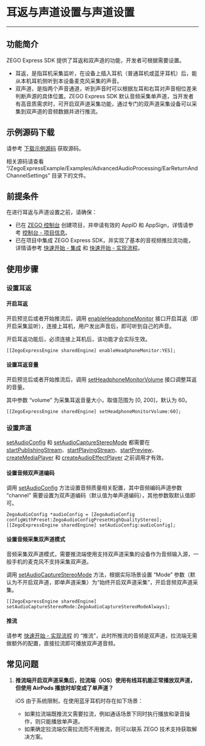 # 耳返与声道设置与声道设置

- - -

## 功能简介

ZEGO Express SDK 提供了耳返和双声道的功能，开发者可根据需要设置。

- 耳返，是指耳机采集监听，在设备上插入耳机（普通耳机或蓝牙耳机）后，能从本机耳机侧听到本设备麦克风采集的声音。
- 双声道，是指两个声音通道，听到声音时可以根据左耳和右耳对声音相位差来判断声源的具体位置。ZEGO Express SDK 默认音频采集单声道，当开发者有高音质需求时，可开启双声道采集功能，通过专门的双声道采集设备可以采集到双声道的音频数据并进行推流。

## 示例源码下载

请参考 [下载示例源码](https://doc-zh.zego.im/article/13411) 获取源码。

相关源码请查看 “/ZegoExpressExample/Examples/AdvancedAudioProcessing/EarReturnAndChannelSettings” 目录下的文件。

## 前提条件

在进行耳返与声道设置之前，请确保：

- 已在 [ZEGO 控制台](https://console.zego.im) 创建项目，并申请有效的 AppID 和 AppSign，详情请参考 [控制台 - 项目信息](/console/project-info)。
- 已在项目中集成 ZEGO Express SDK，并实现了基本的音视频推拉流功能，详情请参考 [快速开始 - 集成](https://doc-zh.zego.im/article/13413) 和 [快速开始 - 实现流程](https://doc-zh.zego.im/article/13415)。


## 使用步骤

### 设置耳返

#### 开启耳返

开启预览后或者开始推流后，调用 [enableHeadphoneMonitor](https://doc-zh.zego.im/article/api?doc=Express_Video_SDK_API~objective-c_ios~class~ZegoExpressEngine#enable-headphone-monitor) 接口开启耳返（即开启采集监听），连接上耳机，用户发出声音后，即可听到自己的声音。

<Note title="说明">

开启耳返功能后，必须连接上耳机后，该功能才会实际生效。
</Note>

```objc
[[ZegoExpressEngine sharedEngine] enableHeadphoneMonitor:YES];
```

#### 设置耳返音量

开启预览后或者开始推流后，调用 [setHeadphoneMonitorVolume](https://doc-zh.zego.im/article/api?doc=Express_Video_SDK_API~objective-c_ios~class~ZegoExpressEngine#set-headphone-monitor-volume) 接口调整耳返的音量。

其中参数 “volume” 为采集耳返音量大小，取值范围为 [0, 200]，默认为 60。

```objc
[[ZegoExpressEngine sharedEngine] setHeadphoneMonitorVolume:60];
```

### 设置声道

<Warning title="注意">


[setAudioConfig](https://doc-zh.zego.im/article/api?doc=Express_Video_SDK_API~objective-c_ios~class~ZegoExpressEngine#set-audio-config) 和 [setAudioCaptureStereoMode](https://doc-zh.zego.im/article/api?doc=Express_Video_SDK_API~objective-c_ios~class~ZegoExpressEngine#set-audio-capture-stereo-mode) 都需要在 [startPublishingStream](https://doc-zh.zego.im/article/api?doc=Express_Video_SDK_API~objective-c_ios~class~ZegoExpressEngine#start-publishing-stream)、[startPlayingStream](https://doc-zh.zego.im/article/api?doc=Express_Video_SDK_API~objective-c_ios~class~ZegoExpressEngine#start-playing-stream-canvas)、[startPreview](https://doc-zh.zego.im/article/api?doc=Express_Video_SDK_API~objective-c_ios~class~ZegoExpressEngine#start-preview)、[createMediaPlayer](https://doc-zh.zego.im/article/api?doc=Express_Video_SDK_API~objective-c_ios~class~ZegoExpressEngine#create-media-player) 和 [createAudioEffectPlayer](https://doc-zh.zego.im/article/api?doc=Express_Video_SDK_API~objective-c_ios~class~ZegoExpressEngine#create-audio-effect-player) 之前调用才有效。
</Warning>

#### 设置音频双声道编码

调用 [setAudioConfig](https://doc-zh.zego.im/article/api?doc=Express_Video_SDK_API~objective-c_ios~class~ZegoExpressEngine#set-audio-config) 方法设置音频质量相关配置，其中音频编码声道参数 “channel” 需要设置为双声道编码（默认值为单声道编码），其他参数取默认值即可。

```objc
ZegoAudioConfig *audioConfig = [ZegoAudioConfig configWithPreset:ZegoAudioConfigPresetHighQualityStereo];
[[ZegoExpressEngine sharedEngine] setAudioConfig:audioConfig];
```

#### 设置音频采集双声道模式

<Note title="说明">


音频采集双声道模式，需要推流端使用支持双声道采集的设备作为音频输入源，一般手机的麦克风不支持采集双声道。
</Note>

调用 [setAudioCaptureStereoMode](https://doc-zh.zego.im/article/api?doc=Express_Video_SDK_API~objective-c_ios~class~ZegoExpressEngine#set-audio-capture-stereo-mode) 方法，根据实际场景设置 “Mode” 参数（默认为不开启双声道，即单声道采集）为“始终开启双声道采集”，开启音频双声道采集。

```objc
[[ZegoExpressEngine sharedEngine] setAudioCaptureStereoMode:ZegoAudioCaptureStereoModeAlways];
```

#### 推流

请参考 [快速开始 - 实现流程](https://doc-zh.zego.im/article/13415#publishingStream) 的 “推流”，此时所推流的音频是双声道，拉流端无需做额外的配置，直接拉流即可播放双声道音频。

## 常见问题

1. **推流端开启双声道采集后，拉流端（iOS）使用有线耳机能正常播放双声道，但使用 AirPods 播放时却变成了单声道？**

    iOS 由于系统限制，在使用蓝牙耳机时存在如下场景：
    - 如果拉流端既推流又需要拉流，例如通话场景下同时执行播放和录音操作，则只能播放单声道。
    - 如果确定拉流端仅需拉流而不用推流，则可以联系 ZEGO 技术支持获取解决方案。

<Content />

